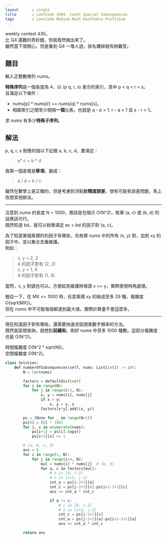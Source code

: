 ```yaml
---
layout      : single
title       : LeetCode 3404. Count Special Subsequences
tags        : LeetCode Medium Math HashTable PrefixSum
---
```

weekly contest 430。  
比 Q4 還難的奇妙題，但我竟然做出來了。  
雖然當下很開心，但是看到 Q4 一堆人過，排名爛掉就有夠難受。  

## 題目

輸入正整數陣列 nums。  

**特殊序列**是一個長度為 4，以 (p q, r, s) 表示的索引，其中 p < q < r < s。  
且滿足以下條件：  

- nums[p] \* nums[r] == nums[q] \* nums[s]。  
- 相鄰索引之間至少間隔**一個**元素。也就是 q - p > 1, r - q > 1 且 s - r > 1。  

求 nums 有多少**特殊子序列**。  

## 解法

p, q, r, s 對應的值以下記做 a, b, c, d，要滿足：  
> a\* c = b \* d  

我第一個直覺是**移項**，變成：  
> a / d = b / c  

雖然在數學上是正確的，但是考慮到浮點數**精度誤差**，很有可能有誤差問題，馬上改想其他辦法。  

---

注意到 nums 的長度 N = 1000，應該是在暗示 O(N^2)，枚舉 (a, c) 或 (b, d) 的話應該可行。  
既然知道 bd，就可以枚舉滿足 ac = bd 的因子對 (a, c)。  

為了知道某個乘積的的因子有哪些，先枚舉 nums 中的所有 (x, y) 對，加到 xy 的因子中，並以集合去重維護。  
例如：  
> x, y = 2, 2  
> 4 的因子對有 (2, 2)  
> x, y = 1, 4  
> 4 的因子對有 (1, 4)  

當然，x, y 對調也可以。方便起見維護時保證 x <= y，實際使用時再處理。  

粗估一下，在 MX <= 1000 時，任意乘積 xy 的組成至多 29 種，複雜度 O(sqrt(MX))。  
但在 nums 中不可能每個都達到最大值，實際計算量不會這麼多。  

---

現在知道因子對有哪些，還需要快速求區間某數字頻率的方法。  
既然是區間查詢，就想到**前綴和**。剛好 nums 中至多 1000 種數。這部分複雜度也是 O(N^2)。  

時間複雜度 O(N^2 \* sqrt(N))。  
空間複雜度 O(N^2)。  

```python
class Solution:
    def numberOfSubsequences(self, nums: List[int]) -> int:
        N = len(nums)

        factors = defaultdict(set)
        for i in range(N):
            for j in range(i+2, N):
                x, y = nums[i], nums[j]
                if x > y:
                    x, y = y, x
                factors[x*y].add((x, y))

        ps = [None for _ in range(N+1)]
        ps[0] = [0] * 1001
        for i, x in enumerate(nums):
            ps[i+1] = ps[i].copy()
            ps[i+1][x] += 1

        # (a, b, c, d)
        ans = 0
        for i in range(2, N):
            for j in range(i+4, N):
                mul = nums[i] * nums[j]  # (b, d)
                for a, c in factors[mul]:
                    # a in [0, i-2]
                    # c in [i+2, j-2]
                    cnt_a = ps[i-2+1][a]
                    cnt_c = ps[j-2+1][c]-ps[i+2-1+1][c]
                    ans += cnt_a * cnt_c

                    if a != c:
                        # c in [0, i-2]
                        # a in [i+2, j-2]
                        cnt_c = ps[i-2+1][c]
                        cnt_a = ps[j-2+1][a]-ps[i+2-1+1][a]
                        ans += cnt_a * cnt_c

        return ans
```
